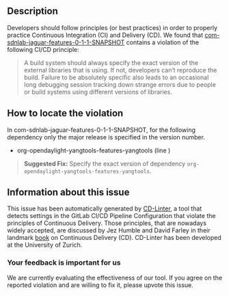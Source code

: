 
## Description
Developers should follow principles (or best practices) in order to properly practice Continuous Integration (CI) and Delivery (CD).
We found that [com-sdnlab-jaguar-features-0-1-1-SNAPSHOT](https://gitlab.com/sdnlab/jaguar/blob/master/.gitlab-ci.yml) contains a violation of the following CI/CD principle:

> A build system should always specify the exact version of the external libraries that is using.
If not, developers can’t reproduce the build. Failure to be absolutely specific also leads to an occasional long debugging session tracking down strange errors due to people or build systems using different versions of libraries.

## How to locate the violation

In com-sdnlab-jaguar-features-0-1-1-SNAPSHOT, for the following dependency only the major release is specified in the version number.

* org-opendaylight-yangtools-features-yangtools (line )

> **Suggested Fix:** Specify the exact version of dependency `org-opendaylight-yangtools-features-yangtools`.

## Information about this issue

This issue has been automatically generated by [CD-Linter](https://gitlab.com/Jancso/configuration-analytics), a tool that detects settings in the GitLab CI/CD Pipeline Configuration that violate the principles of Continuous Delivery. Those principles, that are nowadays widely accepted, are discussed by Jez Humble and David Farley in their landmark [book](https://www.oreilly.com/library/view/continuous-delivery-reliable/9780321670250/) on Continuous Delivery (CD). CD-Linter has been developed at the University of Zurich.

### Your feedback is important for us
We are currently evaluating the effectiveness of our tool. If you agree on the reported violation and are willing to fix it, please upvote this issue.